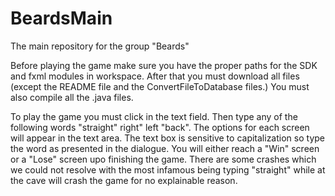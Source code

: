 # BeardsMain
The main repository for the group "Beards"

Before playing the game make sure you have the proper paths for the SDK and fxml modules in workspace.
After that you must download all files (except the README file and the ConvertFileToDatabase files.) 
You must also compile all the .java files.

To play the game you must click in the text field.
Then type any of the following words "straight" right" left "back".
The options for each screen will appear in the text area.
The text box is sensitive to capitalization so type the word as presented in the dialogue.
You will either reach a "Win" screen or a "Lose" screen upo finishing the game.
There are some crashes which we could not resolve with the most infamous being typing "straight" while at the cave will crash the game for no explainable reason.
